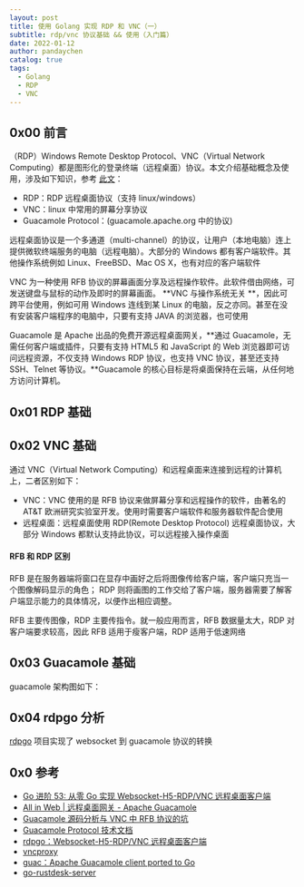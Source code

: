 ```yaml
---
layout: post
title: 使用 Golang 实现 RDP 和 VNC（一）
subtitle: rdp/vnc 协议基础 && 使用（入门篇）
date: 2022-01-12
author: pandaychen
catalog: true
tags:
  - Golang
  - RDP
  - VNC
---
```


## 0x00 前言
（RDP）Windows Remote Desktop Protocol、VNC（Virtual Network Computing）都是图形化的登录终端（远程桌面）协议。本文介绍基础概念及使用，涉及如下知识，参考 [此文](https://mojotv.cn/golang/golang-html5-websocket-remote-desktop)：
- RDP：RDP 远程桌面协议（支持 linux/windows）
- VNC：linux 中常用的屏幕分享协议
- Guacamole Protocol：(guacamole.apache.org 中的协议)

远程桌面协议是一个多通道（multi-channel）的协议，让用户（本地电脑）连上提供微软终端服务的电脑（远程电脑）。大部分的 Windows 都有客户端软件。其他操作系统例如 Linux、FreeBSD、Mac OS X，也有对应的客户端软件

VNC 为一种使用 RFB 协议的屏幕画面分享及远程操作软件。此软件借由网络，可发送键盘与鼠标的动作及即时的屏幕画面。 **VNC 与操作系统无关 **，因此可跨平台使用，例如可用 Windows 连线到某 Linux 的电脑，反之亦同。甚至在没有安装客户端程序的电脑中，只要有支持 JAVA 的浏览器，也可使用

Guacamole 是 Apache 出品的免费开源远程桌面网关，**通过 Guacamole，无需任何客户端或插件，只要有支持 HTML5 和 JavaScript 的 Web 浏览器即可访问远程资源，不仅支持 Windows RDP 协议，也支持 VNC 协议，甚至还支持 SSH、Telnet 等协议。**Guacamole 的核心目标是将桌面保持在云端，从任何地方访问计算机。


##  0x01  RDP 基础


##  0x02  VNC 基础

通过 VNC（Virtual Network Computing）和远程桌面来连接到远程的计算机上，二者区别如下：
- VNC：VNC 使用的是 RFB 协议来做屏幕分享和远程操作的软件，由著名的 AT&T 欧洲研究实验室开发。使用时需要客户端软件和服务器软件配合使用
- 远程桌面：远程桌面使用 RDP(Remote Desktop Protocol) 远程桌面协议，大部分 Windows 都默认支持此协议，可以远程接入操作桌面

####  RFB 和 RDP 区别
RFB 是在服务器端将窗口在显存中画好之后将图像传给客户端，客户端只充当一个图像解码显示的角色； RDP 则将画图的工作交给了客户端，服务器需要了解客户端显示能力的具体情况，以便作出相应调整。

RFB 主要传图像，RDP 主要传指令。就一般应用而言，RFB 数据量太大，RDP 对客户端要求较高，因此 RFB 适用于瘦客户端，RDP 适用于低速网络

##  0x03  Guacamole 基础
guacamole 架构图如下：
![]()


##  0x04  rdpgo 分析
[rdpgo](https://github.com/mojocn/rdpgo) 项目实现了 websocket 到 guacamole 协议的转换


## 0x0 参考
-	[Go 进阶 53: 从零 Go 实现 Websocket-H5-RDP/VNC 远程桌面客户端](https://mojotv.cn/golang/golang-html5-websocket-remote-desktop)
- [All in Web | 远程桌面网关 - Apache Guacamole](https://zhuanlan.zhihu.com/p/432814073)
- [Guacamole 源码分析与 VNC 中 RFB 协议的坑](https://changkun.de/blog/posts/guacamole-%E6%BA%90%E7%A0%81%E5%88%86%E6%9E%90%E4%B8%8E-vnc-%E4%B8%AD-rfb-%E5%8D%8F%E8%AE%AE%E7%9A%84%E5%9D%91/?hmsr=joyk.com&utm_source=joyk.com&utm_medium=referral)
- [Guacamole Protocol 技术文档](https://guacamole.apache.org/doc/gug/guacamole-protocol.html#guacamole-protocol-handshake)
- [rdpgo：Websocket-H5-RDP/VNC 远程桌面客户端](https://github.com/mojocn/rdpgo)
- [vncproxy](https://github.com/vprix/vncproxy)
- [guac：Apache Guacamole client ported to Go](https://github.com/wwt/guac)
- [go-rustdesk-server](https://github.com/danbai225/go-rustdesk-server)